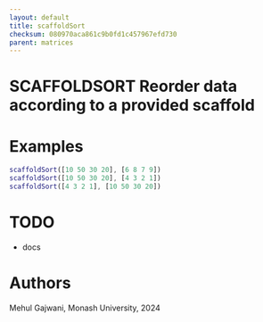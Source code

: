 ```yaml
---
layout: default
title: scaffoldSort
checksum: 080970aca861c9b0fd1c457967efd730
parent: matrices
---
```



 
# SCAFFOLDSORT Reorder data according to a provided scaffold
 
# Examples
```matlab
scaffoldSort([10 50 30 20], [6 8 7 9])
scaffoldSort([10 50 30 20], [4 3 2 1])
scaffoldSort([4 3 2 1], [10 50 30 20])
```
 
# TODO
-  docs 
 
# Authors

Mehul Gajwani, Monash University, 2024

